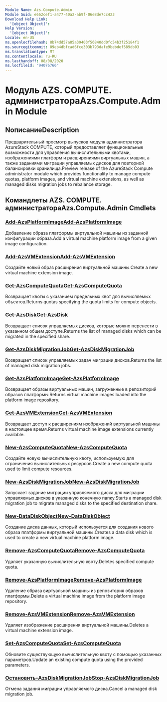 ```yaml
---
Module Name: Azs.Compute.Admin
Module Guid: e662cef1-a477-40a2-ab9f-06e8de7cc423
Download Help Link:
  '[object Object]': 
Help Version:
  '[object Object]': 
Locale: en-US
ms.openlocfilehash: 8b74dd57a85a39403f56840dd0fc54b3f25184f1
ms.sourcegitcommit: 09eb4dbfcad6fce303b793dafe9bebdef589db03
ms.translationtype: MT
ms.contentlocale: ru-RU
ms.lasthandoff: 08/08/2020
ms.locfileid: "94076766"
---
```

# <span data-ttu-id="ade57-101">Модуль AZS. COMPUTE. администратора</span><span class="sxs-lookup"><span data-stu-id="ade57-101">Azs.Compute.Admin Module</span></span>
## <span data-ttu-id="ade57-102">Nописание</span><span class="sxs-lookup"><span data-stu-id="ade57-102">Description</span></span>
<span data-ttu-id="ade57-103">Предварительный просмотр выпусков модуля администратора AzureStack COMPUTE, который предоставляет функциональные возможности для управления вычислительными квотами, изображениями платформ и расширениями виртуальных машин, а также заданиями миграции управляемых дисков для повторной балансировки хранилища.</span><span class="sxs-lookup"><span data-stu-id="ade57-103">Preview release of the AzureStack Compute administrator module which provides functionality to manage compute quotas, platform images, and virtual machine extensions, as well as managed disks migration jobs to rebalance storage.</span></span>

## <span data-ttu-id="ade57-104">Командлеты AZS. COMPUTE. администратора</span><span class="sxs-lookup"><span data-stu-id="ade57-104">Azs.Compute.Admin Cmdlets</span></span>
### [<span data-ttu-id="ade57-105">Add-AzsPlatformImage</span><span class="sxs-lookup"><span data-stu-id="ade57-105">Add-AzsPlatformImage</span></span>](Add-AzsPlatformImage.md)
<span data-ttu-id="ade57-106">Добавление образа платформы виртуальной машины из заданной конфигурации образа.</span><span class="sxs-lookup"><span data-stu-id="ade57-106">Add a virtual machine platform image from a given image configuration.</span></span>

### [<span data-ttu-id="ade57-107">Add-AzsVMExtension</span><span class="sxs-lookup"><span data-stu-id="ade57-107">Add-AzsVMExtension</span></span>](Add-AzsVMExtension.md)
<span data-ttu-id="ade57-108">Создайте новый образ расширения виртуальной машины.</span><span class="sxs-lookup"><span data-stu-id="ade57-108">Create a new virtual machine extension image.</span></span>

### [<span data-ttu-id="ade57-109">Get-AzsComputeQuota</span><span class="sxs-lookup"><span data-stu-id="ade57-109">Get-AzsComputeQuota</span></span>](Get-AzsComputeQuota.md)
<span data-ttu-id="ade57-110">Возвращает квоты с указанием предельных квот для вычисляемых объектов.</span><span class="sxs-lookup"><span data-stu-id="ade57-110">Returns quotas specifying the quota limits for compute objects.</span></span>

### [<span data-ttu-id="ade57-111">Get-AzsDisk</span><span class="sxs-lookup"><span data-stu-id="ade57-111">Get-AzsDisk</span></span>](Get-AzsDisk.md)
<span data-ttu-id="ade57-112">Возвращает список управляемых дисков, которые можно перенести в указанном общем доступе.</span><span class="sxs-lookup"><span data-stu-id="ade57-112">Returns the list of managed disks which can be migrated in the specified share.</span></span>

### [<span data-ttu-id="ade57-113">Get-AzsDiskMigrationJob</span><span class="sxs-lookup"><span data-stu-id="ade57-113">Get-AzsDiskMigrationJob</span></span>](Get-AzsDiskMigrationJob.md)
<span data-ttu-id="ade57-114">Возвращает список управляемых задач миграции дисков.</span><span class="sxs-lookup"><span data-stu-id="ade57-114">Returns the list of managed disk migration jobs.</span></span>

### [<span data-ttu-id="ade57-115">Get-AzsPlatformImage</span><span class="sxs-lookup"><span data-stu-id="ade57-115">Get-AzsPlatformImage</span></span>](Get-AzsPlatformImage.md)
<span data-ttu-id="ade57-116">Возвращает образы виртуальных машин, загруженные в репозиторий образов платформы.</span><span class="sxs-lookup"><span data-stu-id="ade57-116">Returns virtual machine images loaded into the platform image repository.</span></span>

### [<span data-ttu-id="ade57-117">Get-AzsVMExtension</span><span class="sxs-lookup"><span data-stu-id="ade57-117">Get-AzsVMExtension</span></span>](Get-AzsVMExtension.md)
<span data-ttu-id="ade57-118">Возвращает доступ к расширениям изображений виртуальной машины в настоящее время.</span><span class="sxs-lookup"><span data-stu-id="ade57-118">Returns virtual machine image extensions currently available.</span></span>

### [<span data-ttu-id="ade57-119">New-AzsComputeQuota</span><span class="sxs-lookup"><span data-stu-id="ade57-119">New-AzsComputeQuota</span></span>](New-AzsComputeQuota.md)
<span data-ttu-id="ade57-120">Создайте новую вычислительную квоту, используемую для ограничения вычислительных ресурсов.</span><span class="sxs-lookup"><span data-stu-id="ade57-120">Create a new compute quota used to limit compute resources.</span></span>

### [<span data-ttu-id="ade57-121">New-AzsDiskMigrationJob</span><span class="sxs-lookup"><span data-stu-id="ade57-121">New-AzsDiskMigrationJob</span></span>](New-AzsDiskMigrationJob.md)
<span data-ttu-id="ade57-122">Запускает задание миграции управляемого диска для миграции управляемых дисков в указанную конечную папку.</span><span class="sxs-lookup"><span data-stu-id="ade57-122">Starts a managed disk migration job to migrate managed disks to the specified destination share.</span></span>

### [<span data-ttu-id="ade57-123">New-DataDiskObject</span><span class="sxs-lookup"><span data-stu-id="ade57-123">New-DataDiskObject</span></span>](New-DataDiskObject.md)
<span data-ttu-id="ade57-124">Создание диска данных, который используется для создания нового образа платформы виртуальной машины.</span><span class="sxs-lookup"><span data-stu-id="ade57-124">Creates a data disk which is used to create a new virtual machine platform image.</span></span>

### [<span data-ttu-id="ade57-125">Remove-AzsComputeQuota</span><span class="sxs-lookup"><span data-stu-id="ade57-125">Remove-AzsComputeQuota</span></span>](Remove-AzsComputeQuota.md)
<span data-ttu-id="ade57-126">Удаляет указанную вычислительную квоту.</span><span class="sxs-lookup"><span data-stu-id="ade57-126">Deletes specified compute quota.</span></span>

### [<span data-ttu-id="ade57-127">Remove-AzsPlatformImage</span><span class="sxs-lookup"><span data-stu-id="ade57-127">Remove-AzsPlatformImage</span></span>](Remove-AzsPlatformImage.md)
<span data-ttu-id="ade57-128">Удаление образа виртуальной машины из репозитория образов платформы.</span><span class="sxs-lookup"><span data-stu-id="ade57-128">Delete a virtual machine image from the platform image repository.</span></span>

### [<span data-ttu-id="ade57-129">Remove-AzsVMExtension</span><span class="sxs-lookup"><span data-stu-id="ade57-129">Remove-AzsVMExtension</span></span>](Remove-AzsVMExtension.md)
<span data-ttu-id="ade57-130">Удаляет изображение расширения виртуальной машины.</span><span class="sxs-lookup"><span data-stu-id="ade57-130">Deletes a virtual machine extension image.</span></span>

### [<span data-ttu-id="ade57-131">Set-AzsComputeQuota</span><span class="sxs-lookup"><span data-stu-id="ade57-131">Set-AzsComputeQuota</span></span>](Set-AzsComputeQuota.md)
<span data-ttu-id="ade57-132">Обновите существующую вычислительную квоту с помощью указанных параметров.</span><span class="sxs-lookup"><span data-stu-id="ade57-132">Update an existing compute quota using the provided parameters.</span></span>

### [<span data-ttu-id="ade57-133">Остановить-AzsDiskMigrationJob</span><span class="sxs-lookup"><span data-stu-id="ade57-133">Stop-AzsDiskMigrationJob</span></span>](Stop-AzsDiskMigrationJob.md)
<span data-ttu-id="ade57-134">Отмена задания миграции управляемого диска.</span><span class="sxs-lookup"><span data-stu-id="ade57-134">Cancel a managed disk migration job.</span></span>

